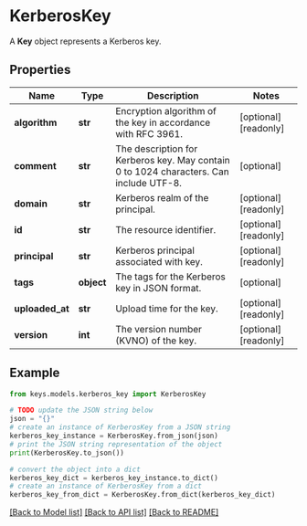 # KerberosKey

A __Key__ object represents a Kerberos key.

## Properties

Name | Type | Description | Notes
------------ | ------------- | ------------- | -------------
**algorithm** | **str** | Encryption algorithm of the key in accordance with RFC 3961. | [optional] [readonly] 
**comment** | **str** | The description for Kerberos key. May contain 0 to 1024 characters. Can include UTF-8. | [optional] 
**domain** | **str** | Kerberos realm of the principal. | [optional] [readonly] 
**id** | **str** | The resource identifier. | [optional] [readonly] 
**principal** | **str** | Kerberos principal associated with key. | [optional] [readonly] 
**tags** | **object** | The tags for the Kerberos key in JSON format. | [optional] 
**uploaded_at** | **str** | Upload time for the key. | [optional] [readonly] 
**version** | **int** | The version number (KVNO) of the key. | [optional] [readonly] 

## Example

```python
from keys.models.kerberos_key import KerberosKey

# TODO update the JSON string below
json = "{}"
# create an instance of KerberosKey from a JSON string
kerberos_key_instance = KerberosKey.from_json(json)
# print the JSON string representation of the object
print(KerberosKey.to_json())

# convert the object into a dict
kerberos_key_dict = kerberos_key_instance.to_dict()
# create an instance of KerberosKey from a dict
kerberos_key_from_dict = KerberosKey.from_dict(kerberos_key_dict)
```
[[Back to Model list]](../README.md#documentation-for-models) [[Back to API list]](../README.md#documentation-for-api-endpoints) [[Back to README]](../README.md)


